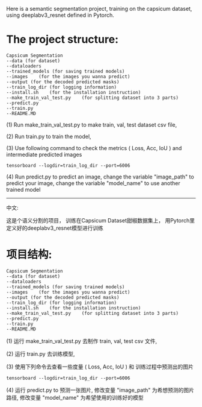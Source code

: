 Here is a semantic segmentation project, 
training on the capsicum dataset,
using deeplabv3_resnet defined in Pytorch.

# The project structure:

    Capsicum Segmentation
    --data (for dataset)
    --dataloaders
    --trained_models (for saving trained models)
    --images    (for the images you wanna predict)
    --output (for the decoded predicted masks)
    --train_log_dir (for logging information)
    --install.sh    (for the installation instruction)
    --make_train_val_test.py    (for splitting dataset into 3 parts)
    --predict.py    
    --train.py
    --README.MD
    
(1) Run make_train_val_test.py to make train, val, test dataset csv file, 

(2) Run train.py to train the model, 

(3) Use following command to check the metrics ( Loss, Acc, IoU ) and intermediate predicted images
    
    tensorboard --logdir=train_log_dir --port=6006
    
(4) Run predict.py to predict an image, 
    change the variable "image_path" to predict your image, 
    change the variable "model_name" to use another trained model

------------------------------------------------------------------

中文:

这是个语义分割的项目，
训练在Capsicum Dataset甜椒数据集上，
用Pytorch里定义好的deeplabv3_resnet模型进行训练

# 项目结构:

    Capsicum Segmentation
    --data (for dataset)
    --dataloaders
    --trained_models (for saving trained models)
    --images    (for the images you wanna predict)
    --output (for the decoded predicted masks)
    --train_log_dir (for logging information)
    --install.sh    (for the installation instruction)
    --make_train_val_test.py    (for splitting dataset into 3 parts)
    --predict.py    
    --train.py
    --README.MD
    
(1) 运行 make_train_val_test.py 去制作 train, val, test csv 文件, 

(2) 运行 train.py 去训练模型, 

(3) 使用下列命令去查看一些度量 ( Loss, Acc, IoU ) 和 训练过程中预测出的图片
    
    tensorboard --logdir=train_log_dir --port=6006
    
(4) 运行 predict.py to 预测一张图片, 
    修改变量 "image_path" 为希想预测的图片路径, 
    修改变量 "model_name" 为希望使用的训练好的模型


